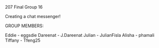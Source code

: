 207 Final Group 16

Creating a chat messenger!

GROUP MEMBERS:

Eddie - eggsdie
Dareenat - J.Dareenat
Julian - JulianFisla
Alisha - phamali
Tiffany - Tfeng25

